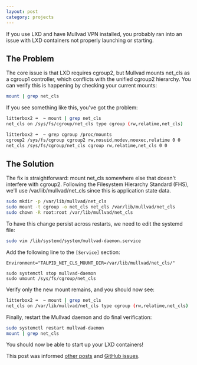 ```yaml
---
layout: post
category: projects
---
```


If you use LXD and have Mullvad VPN installed, you probably ran into an issue with LXD containers not properly launching or starting. 

## The Problem

The core issue is that LXD requires cgroup2, but Mullvad mounts net_cls as a cgroup1 controller, which conflicts with the unified cgroup2 hierarchy. You can verify this is happening by checking your current mounts:

```bash
mount | grep net_cls
```

If you see something like this, you've got the problem: 

```bash
litterbox2 ➜  ~ mount | grep net_cls
net_cls on /sys/fs/cgroup/net_cls type cgroup (rw,relatime,net_cls)

litterbox2 ➜  ~ grep cgroup /proc/mounts
cgroup2 /sys/fs/cgroup cgroup2 rw,nosuid,nodev,noexec,relatime 0 0
net_cls /sys/fs/cgroup/net_cls cgroup rw,relatime,net_cls 0 0
```

## The Solution

The fix is straightforward: mount net_cls somewhere else that doesn't interfere with cgroup2. Following the Filesystem Hierarchy Standard (FHS), we'll use /var/lib/mullvad/net_cls since this is application state data.

```bash
sudo mkdir -p /var/lib/mullvad/net_cls
sudo mount -t cgroup -o net_cls net_cls /var/lib/mullvad/net_cls
sudo chown -R root:root /var/lib/mullvad/net_cls
```

To have this change persist across restarts, we need to edit the systemd file:

```bash
sudo vim /lib/systemd/system/mullvad-daemon.service
```

Add the following line to the `[Service]` section:

```
Environment="TALPID_NET_CLS_MOUNT_DIR=/var/lib/mullvad/net_cls/"
```

```
sudo systemctl stop mullvad-daemon
sudo umount /sys/fs/cgroup/net_cls
```

Verify only the new mount remains, and you should now see:

```bash
litterbox2 ➜  ~ mount | grep net_cls
net_cls on /var/lib/mullvad/net_cls type cgroup (rw,relatime,net_cls)
```

Finally, restart the Mullvad daemon and do final verification:

```bash
sudo systemctl restart mullvad-daemon
mount | grep net_cls
```

You should now be able to start up your LXD containers! 

This post was informed [other posts](https://discuss.linuxcontainers.org/t/help-help-help-cgroup2-related-issue-on-ubuntu-jammy-with-mullvad-and-privateinternetaccess-vpn/14705/18) and [GitHub issues](https://github.com/mullvad/mullvadvpn-app/issues/3651). 
